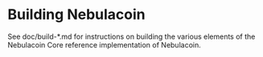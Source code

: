 Building Nebulacoin
================

See doc/build-*.md for instructions on building the various
elements of the Nebulacoin Core reference implementation of Nebulacoin.
